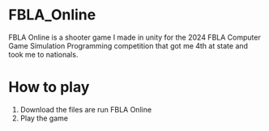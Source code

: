 # FBLA_Online
FBLA Online is a shooter game I made in unity for the 2024 FBLA Computer Game  Simulation Programming competition that got me 4th at state and took me to nationals. 

# How to play
1. Download the files are run FBLA Online
2. Play the game

